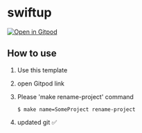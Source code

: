 # swiftup

[![Open in Gitpod](https://gitpod.io/button/open-in-gitpod.svg)](https://gitpod.io/#https://github.com/moaible/swiftup)

## How to use

1. Use this template
2. open Gitpod link
3. Please 'make rename-project' command

    ```
    $ make name=SomeProject rename-project
    ```

4. updated git ✅
